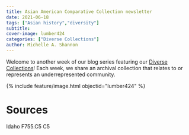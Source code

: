 ```yaml
---
title: Asian American Comparative Collection newsletter
date: 2021-06-18
tags: ["Asian history","diversity"]
subtitle: 
cover-image: lumber424
categories: ["Diverse Collections"]
author: Michelle A. Shannon
---
```


Welcome to another week of our blog series featuring our [Diverse Collections](https://harvester.lib.uidaho.edu/series/diversecollections.html)! Each week, we share an archival collection that relates to or represents an underrepresented community.

{% include feature/image.html objectid="lumber424" %}

# Sources

Idaho F755.C5 C5